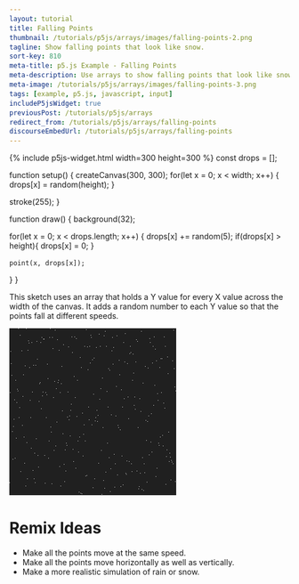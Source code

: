 ```yaml
---
layout: tutorial
title: Falling Points
thumbnail: /tutorials/p5js/arrays/images/falling-points-2.png
tagline: Show falling points that look like snow.
sort-key: 810
meta-title: p5.js Example - Falling Points
meta-description: Use arrays to show falling points that look like snow.
meta-image: /tutorials/p5js/arrays/images/falling-points-3.png
tags: [example, p5.js, javascript, input]
includeP5jsWidget: true
previousPost: /tutorials/p5js/arrays
redirect_from: /tutorials/p5js/arrays/falling-points
discourseEmbedUrl: /tutorials/p5js/arrays/falling-points
---
```


{% include p5js-widget.html width=300 height=300 %}
const drops = [];

function setup() {
  createCanvas(300, 300);
  for(let x = 0; x < width; x++) {
    drops[x] = random(height);
  }

  stroke(255);
}

function draw() {
  background(32);

  for(let x = 0; x < drops.length; x++) {
    drops[x] += random(5);
    if(drops[x] > height){
      drops[x] = 0;
    }

    point(x, drops[x]);
  }
}
</script>

This sketch uses an array that holds a Y value for every X value across the width of the canvas. It adds a random number to each Y value so that the points fall at different speeds.

![falling points](/tutorials/p5js/arrays/images/falling-points-1.png)

# Remix Ideas

- Make all the points move at the same speed.
- Make all the points move horizontally as well as vertically.
- Make a more realistic simulation of rain or snow.
